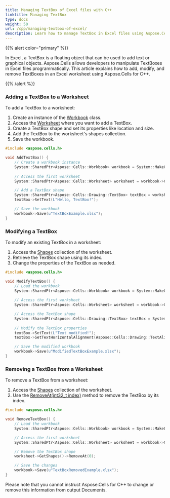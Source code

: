 ```yaml
---
title: Managing TextBox of Excel files with C++
linktitle: Managing TextBox
type: docs
weight: 50
url: /cpp/managing-textbox-of-excel/
description: Learn how to manage TextBox in Excel files using Aspose.Cells with C++.
---
```


{{% alert color="primary" %}}

In Excel, a TextBox is a floating object that can be used to add text or graphical objects. Aspose.Cells allows developers to manipulate TextBoxes in Excel files programmatically. This article explains how to add, modify, and remove TextBoxes in an Excel worksheet using Aspose.Cells for C++.

{{% /alert %}}

### **Adding a TextBox to a Worksheet**
To add a TextBox to a worksheet:

1. Create an instance of the [Workbook](https://reference.aspose.com/cells/cpp/aspose.cells/workbook/) class.
2. Access the [Worksheet](https://reference.aspose.com/cells/cpp/aspose.cells/worksheet/) where you want to add a TextBox.
3. Create a TextBox shape and set its properties like location and size.
4. Add the TextBox to the worksheet's shapes collection.
5. Save the workbook.

```cpp
#include <aspose.cells.h>

void AddTextBox() {
    // Create a workbook instance
    System::SharedPtr<Aspose::Cells::Workbook> workbook = System::MakeObject<Aspose::Cells::Workbook>();
    
    // Access the first worksheet
    System::SharedPtr<Aspose::Cells::Worksheet> worksheet = workbook->GetWorksheets()->GetItem(0);

    // Add a TextBox shape
    System::SharedPtr<Aspose::Cells::Drawing::TextBox> textBox = worksheet->GetShapes()->AddTextBox(2, 2, 100, 50);
    textBox->SetText(L"Hello, TextBox!");

    // Save the workbook
    workbook->Save(u"TextBoxExample.xlsx");
}
```

### **Modifying a TextBox**
To modify an existing TextBox in a worksheet:

1. Access the [Shapes](https://reference.aspose.com/cells/cpp/aspose.cells/drawing/shape/) collection of the worksheet.
2. Retrieve the TextBox shape using its index.
3. Change the properties of the TextBox as needed.

```cpp
#include <aspose.cells.h>

void ModifyTextBox() {
    // Load the workbook
    System::SharedPtr<Aspose::Cells::Workbook> workbook = System::MakeObject<Aspose::Cells::Workbook>(u"TextBoxExample.xlsx");
    
    // Access the first worksheet
    System::SharedPtr<Aspose::Cells::Worksheet> worksheet = workbook->GetWorksheets()->GetItem(0);

    // Access the TextBox shape
    System::SharedPtr<Aspose::Cells::Drawing::TextBox> textBox = System::DynamicCast<Aspose::Cells::Drawing::TextBox>(worksheet->GetShapes()->GetItem(0));
    
    // Modify the TextBox properties
    textBox->SetText(L"Text modified!");
    textBox->SetTextHorizontalAlignment(Aspose::Cells::Drawing::TextAlignmentType::Center);

    // Save the modified workbook
    workbook->Save(u"ModifiedTextBoxExample.xlsx");
}
```

### **Removing a TextBox from a Worksheet**
To remove a TextBox from a worksheet:

1. Access the [Shapes](https://reference.aspose.com/cells/cpp/aspose.cells/drawing/shape/) collection of the worksheet.
2. Use the [RemoveAt(int32_t index)](https://reference.aspose.com/cells/cpp/aspose.cells.drawing/shapecollection/removeat/) method to remove the TextBox by its index.

```cpp
#include <aspose.cells.h>

void RemoveTextBox() {
    // Load the workbook
    System::SharedPtr<Aspose::Cells::Workbook> workbook = System::MakeObject<Aspose::Cells::Workbook>(u"ModifiedTextBoxExample.xlsx");

    // Access the first worksheet
    System::SharedPtr<Aspose::Cells::Worksheet> worksheet = workbook->GetWorksheets()->GetItem(0);

    // Remove the TextBox shape
    worksheet->GetShapes()->RemoveAt(0);

    // Save the changes
    workbook->Save(u"TextBoxRemovedExample.xlsx");
}
```

Please note that you cannot instruct Aspose.Cells for C++ to change or remove this information from output Documents.
